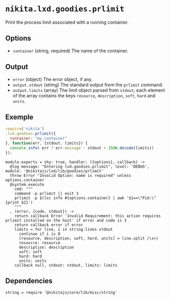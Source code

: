 
# `nikita.lxd.goodies.prlimit`

Print the process limit associated with a running container.

## Options

* `container` (string, required)
  The name of the container.

## Output

* `error` (object)
  The error object, if any.
* `output.stdout` (string)
  The standard output from the `prlimit` command.
* `output.limits` (array)
  The limit object parsed from `stdout`; each element of the array contains the
  keys `resource`, `description`, `soft`, `hard` and `units`.

## Exemple

```js
require('nikita')
.lxd.goodies.prlimit({
  container: "my_container"
}, function(err, {stdout, limits}) {
  console.info( err ? err.message : stdout + JSON.decode(limits))
});
```

    module.exports = shy: true, handler: ({options}, callback) ->
      @log message: "Entering lxd.goodies.prlimit", level: 'DEBUG', module: '@nikitajs/lxd/lib/goodies/prlimit'
      throw Error "Invalid Option: name is required" unless options.container
      @system.execute
        cmd: """
        command -p prlimit || exit 3
        prlimit -p $(lxc info #{options.container} | awk '$1==\"Pid:\"{print $2}')
        """
      , (error, {code, stdout}) ->
        return callback Error 'Invalid Requirement: this action requires prlimit installed on the host' if error and code is 3
        return callback error if error
        limits = for line, i in string.lines stdout
          continue if i is 0
          [resource, description, soft, hard, units] = line.split /\s+/
          resource: resource
          description: description
          soft: soft
          hard: hard
          units: units
        callback null, stdout: stdout, limits: limits

## Dependencies

    string = require '@nikitajs/core/lib/misc/string'
